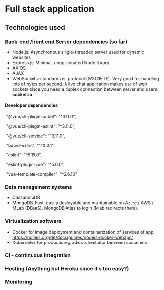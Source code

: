 # Full stack application

## Technologies used

### Back-end /front end Server dependencies (so far)

- Node.js: Asynchronous single-threaded server used for dynamic websites
- Express.js: Minimal, unopinionated Node library
- AXIOS
- AJAX
- WebSockets: standardized protocol (W3C/IETF). Very good for handling lots of bytes per second. A live chat application makes use of web sockets since you need a duplex connection between server and users. **socket.io**

#### Developer dependencies 

​    "@vue/cli-plugin-babel": "^3.11.0",

​    "@vue/cli-plugin-eslint": "^3.11.0",

​    "@vue/cli-service": "^3.11.0",

​    "babel-eslint": "^10.0.1",

​    "eslint": "^5.16.0",

​    "eslint-plugin-vue": "^5.0.0",

​    "vue-template-compiler": "^2.6.10"

### Data management systems

- CassandraDB
- MongoDB: Fast, easily deployable and maintainable on Azure / AWS / MLab (DBaaS). MongoDB Atlas to login (Mlab redirects there).

### Virtualization software

- Docker for image deployment and containerization of services of app
https://nodejs.org/de/docs/guides/nodejs-docker-webapp/
- Kubernetes for production-grade orchestrator between containers

### CI - continuous integration

### Hosting (Anything but Heroku since it's too easy?)

### Monitoring
